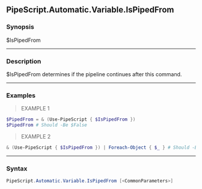 PipeScript.Automatic.Variable.IsPipedFrom
-----------------------------------------




### Synopsis
$IsPipedFrom



---


### Description

$IsPipedFrom determines if the pipeline continues after this command.



---


### Examples
> EXAMPLE 1

```PowerShell
$PipedFrom = & (Use-PipeScript { $IsPipedFrom })
$PipedFrom # Should -Be $False
```
> EXAMPLE 2

```PowerShell
& (Use-PipeScript { $IsPipedFrom }) | Foreach-Object { $_ } # Should -Be $true
```


---


### Syntax
```PowerShell
PipeScript.Automatic.Variable.IsPipedFrom [<CommonParameters>]
```
